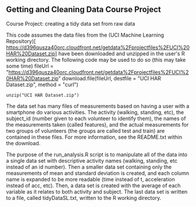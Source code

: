 Getting and Cleaning Data Course Project
----------------------------------------

Course Project: creating a tidy data set from raw data

This code assumes the data files from the (UCI Machine Learning Repository)[ https://d396qusza40orc.cloudfront.net/getdata%2Fprojectfiles%2FUCI%20HAR%20Dataset.zip] have been downloaded and unzipped in the user's R working directory. The following code may be used to do so (this may take some time)
	fileUrl = "https://d396qusza40orc.cloudfront.net/getdata%2Fprojectfiles%2FUCI%20HAR%20Dataset.zip"
	download.file(fileUrl, destfile = "UCI HAR Dataset.zip", method = "curl")
	
	unzip("UCI HAR Dataset.zip")
	

The data set has many files of measurements based on having a user with a smartphone do various activities. The activity (walking, standing, etc), the subject_id (number given to each volunteer to identify them), the names of the measurements taken (called features), and the actual measurements for two groups of volunteers (the groups are called test and train) are contained in these files. For more information, see the README.txt within the download.

The purpose of the run_analysis.R script is to manipulate all of the data into a single data set with descriptive activity names (walking, standing, etc instead of an id number). Then a smaller data set containing only the measurements of mean and standard deviation is created, and each column name is expanded to be more readable (time instead of t, acceleration instead of acc, etc). Then, a data set is created with the average of each variable as it relates to both activity and subject. The last data set is written to a file, called tidyDataSL.txt, written to the R working directory.

